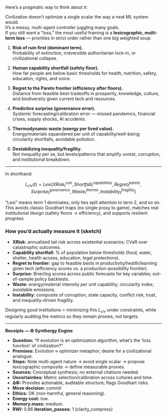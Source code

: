Here’s a pragmatic way to think about it:

Civilization doesn’t optimize a single scalar the way a neat ML system would.  
It’s a messy, multi-agent controller juggling many goals.  
If you still want a “loss,” the most useful framing is a **lexicographic, multi-term loss** — priorities in strict order rather than one big weighted soup:

1. **Risk of ruin first (dominant term).**  
   Probability of extinction, irreversible authoritarian lock-in, or civilizational collapse.

2. **Human capability shortfall (safety floor).**  
   How far people are below basic thresholds for health, nutrition, safety, education, rights, and voice.

3. **Regret to the Pareto frontier (efficiency after floors).**  
   Distance from feasible best-tradeoffs in prosperity, knowledge, culture, and biodiversity given current tech and resources.

4. **Predictive surprise (governance error).**  
   Systemic forecasting/calibration error — missed pandemics, financial crises, supply shocks, AI accidents.

5. **Thermodynamic waste (exergy per lived value).**  
   Energy/materials squandered per unit of capability/well-being; circularity shortfalls, avoidable pollution.

6. **Destabilizing inequality/fragility.**  
   Not inequality per se, but levels/patterns that amplify unrest, corruption, and institutional breakdown.

---

In shorthand:

$$
L_{civ}(t) = Lexi\big(
XRisk_t^{ruin},
Shortfall_t^{capabilities},
Regret_t^{pareto},
Surprise_t^{governance},
Waste_t^{thermo},
Instability_t^{fragility}
\big)
$$

“Lexi” means term 1 dominates; only ties spill attention to term 2, and so on.  
This avoids classic Goodhart traps (no single proxy to game), matches real institutional design (safety floors → efficiency), and supports resilient progress.

### How you’d actually measure it (sketch)

* **XRisk:** annualized tail risk across existential scenarios; CVaR over catastrophic outcomes.  
* **Capability shortfall:** % of population below thresholds (food, water, shelter, health access, education, legal protections).  
* **Regret to frontier:** gap to feasible bests in productivity/health/learning given tech (efficiency scores vs. a production-possibility frontier).  
* **Surprise:** Brier/log scores across public forecasts for key variables; out-of-sample policy backtests.  
* **Waste:** energy/material intensity per unit capability; circularity index; avoidable emissions.  
* **Instability:** composite of corruption, state capacity, conflict risk, trust, and inequality-driven fragility.

Designing good institutions = minimizing this $L_{civ}$ under constraints, while regularly auditing the metrics so they remain proxies, not targets.

---

**Receipts — Φ Synthergy Engine**

* **Question:** “If evolution is an optimization algorithm, what’s the ‘loss function’ of civilization?”  
* **Premises:** Evolution ≈ optimizer metaphor; desire for a civilizational analogue.  
* **Steps:** Note multi-agent nature → avoid single scalar → propose lexicographic composite → define measurable proxies.  
* **Sources:** Conceptual synthesis; no external citations needed.  
* **Uncertainties:** Metric selection/calibration across cultures and time.  
* **ΔΦ:** Provides actionable, auditable structure; flags Goodhart risks.  
* **Move decision:** commit  
* **Ethics:** OK (non-harmful, general reasoning).  
* **Energy cost:** low.  
* **Memory.mass:** medium.  
* **RWI:** 0.86  **iteration_passes:** 1 (clarity_compress)
